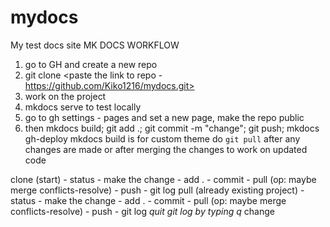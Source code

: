 # mydocs
My test docs site
MK DOCS WORKFLOW

1. go to GH and create a new repo
2. git clone <paste the link to repo - https://github.com/Kiko1216/mydocs.git>
3. work on the project
4. mkdocs serve to test locally
5. go to gh settings - pages and set a new page, make the repo public
6. then mkdocs build; git add .; git commit -m "change"; git push; mkdocs gh-deploy
mkdocs build is for custom theme
do `git pull` after any changes are made or after merging the changes to work on updated code


clone (start) - status - make the change - add . - commit - pull (op: maybe merge conflicts-resolve) - push - git log
pull (already existing project) - status - make the change - add . - commit - pull (op: maybe merge conflicts-resolve) - push - git log *quit git log by typing q*
change